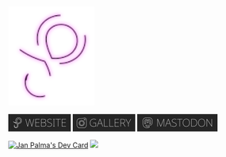 <img src="https://github.com/mobilex1122/mobilex1122/raw/main/logo-anim.svg" height="200">

[![Web](./web.png)](https://janpalma.cz/?mtm_campaign=social&mtm_source=github)
[![Gallery](./gallery.png)](https://janpalma.cz/gallery?mtm_campaign=social&mtm_source=github)
[![MAstodon](./mastodon.png)](https://mastodon.social/@mobilex1122)

<a href="https://app.daily.dev/mobilex1122"><img src="https://api.daily.dev/devcards/v2/tT4mMZK7hDxJXw6jtDyNe.png?type=wide&r=p84" width="420" alt="Jan Palma's Dev Card"/></a>
<a href="https://exercism.org/profiles/mobilex1122.jpg"><img src="https://exercism.org/profiles/mobilex1122.jpg" width="420"></a>

<!---
mobilex1122/mobilex1122 is a ✨ special ✨ repository because its `README.md` (this file) appears on your GitHub profile.
You can click the Preview link to take a look at your changes.
--->
